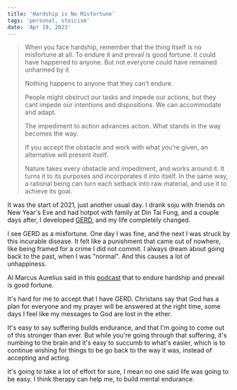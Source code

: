```yaml
---
title: 'Hardship is No Misfortune'
tags: 'personal, stoicism'
date: 'Apr 19, 2023'
---
```


> When you face hardship, remember that the thing itself is no misfortune at all. To endure it and prevail is good fortune. It could have happened to anyone. But not everyone could have remained unharmed by it
>
> Nothing happens to anyone that they can’t endure.
>
> People might obstruct our tasks and impede our actions, but they cant impede our intentions and dispositions. We can accommodate and adapt.
>
> The impediment to action advances action. What stands in the way becomes the way.
>
> If you accept the obstacle and work with what you’re given, an alternative will present itself.
>
> Nature takes every obstacle and impediment, and works around it. It turns it to its purposes and incorporates it into itself. In the same way, a rational being can turn each setback into raw material, and use it to achieve its goal.

It was the start of 2021, just another usual day. I drank soju with friends on New Year's Eve and had hotpot with family at Din Tai Fung, and a couple days after, I developed [GERD](https://en.wikipedia.org/wiki/Gastroesophageal_reflux_disease?useskin=vector), and my life completely changed.

I see GERD as a misfortune. One day I was fine, and the next I was struck by this incurable disease. It felt like a punishment that came out of nowhere, like being framed for a crime I did not commit. I always dream about going back to the past, when I was "normal". And this causes a lot of unhappiness.

AI Marcus Aurelius said in this [podcast](https://dkbshow.substack.com/p/marcus-aurelius-podcast-interview) that to endure hardship and prevail is good fortune.

It's hard for me to accept that I have GERD. Christans say that God has a plan for everyone and my prayer will be answered at the right time, some days I feel like my messages to God are lost in the ether.

It's easy to say suffering builds endurance, and that I'm going to come out of this stronger than ever. But while you're going through that suffering, it's numbing to the brain and it's easy to succumb to what's easier, which is to continue wishing for things to be go back to the way it was, instead of accepting and acting.

It's going to take a lot of effort for sure, I mean no one said life was going to be easy. I think therapy can help me, to build mental endurance.
